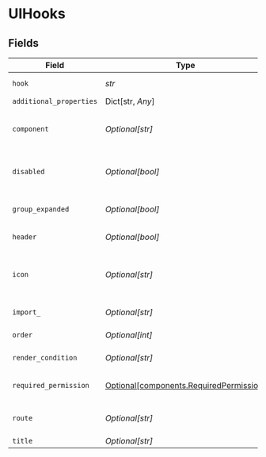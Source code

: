 # UIHooks


## Fields

| Field                                                                                    | Type                                                                                     | Required                                                                                 | Description                                                                              | Example                                                                                  |
| ---------------------------------------------------------------------------------------- | ---------------------------------------------------------------------------------------- | ---------------------------------------------------------------------------------------- | ---------------------------------------------------------------------------------------- | ---------------------------------------------------------------------------------------- |
| `hook`                                                                                   | *str*                                                                                    | :heavy_check_mark:                                                                       | name of the hook to use                                                                  | EntityDetailsV2:Tab                                                                      |
| `additional_properties`                                                                  | Dict[str, *Any*]                                                                         | :heavy_minus_sign:                                                                       | N/A                                                                                      |                                                                                          |
| `component`                                                                              | *Optional[str]*                                                                          | :heavy_minus_sign:                                                                       | the component to be dynamically loaded                                                   | PricingItems                                                                             |
| `disabled`                                                                               | *Optional[bool]*                                                                         | :heavy_minus_sign:                                                                       | Whether capability should be disabled                                                    |                                                                                          |
| `group_expanded`                                                                         | *Optional[bool]*                                                                         | :heavy_minus_sign:                                                                       | Sets the group expand/collapse default state                                             |                                                                                          |
| `header`                                                                                 | *Optional[bool]*                                                                         | :heavy_minus_sign:                                                                       | Specific to Activity pilot                                                               |                                                                                          |
| `icon`                                                                                   | *Optional[str]*                                                                          | :heavy_minus_sign:                                                                       | Preview icon name(As in Base elements) for the capability                                | email                                                                                    |
| `import_`                                                                                | *Optional[str]*                                                                          | :heavy_minus_sign:                                                                       | package to be imported                                                                   | @epilot360/notes                                                                         |
| `order`                                                                                  | *Optional[int]*                                                                          | :heavy_minus_sign:                                                                       | render order (ascending)                                                                 | 10                                                                                       |
| `render_condition`                                                                       | *Optional[str]*                                                                          | :heavy_minus_sign:                                                                       | N/A                                                                                      | _is_composite_price = "false"                                                            |
| `required_permission`                                                                    | [Optional[components.RequiredPermission]](../../models/components/requiredpermission.md) | :heavy_minus_sign:                                                                       | Require a permission to display UI hook                                                  |                                                                                          |
| `route`                                                                                  | *Optional[str]*                                                                          | :heavy_minus_sign:                                                                       | route for specified capability                                                           | notes                                                                                    |
| `title`                                                                                  | *Optional[str]*                                                                          | :heavy_minus_sign:                                                                       | N/A                                                                                      | Notes                                                                                    |